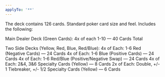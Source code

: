 ```yaml
---
applyTo: '**'
---
```


The deck contains 126 cards. Standard poker card size and feel. Includes the following:

Main Dealer Deck (Green Cards): 4x of each 1-10 — 40 Cards Total

Two Side Decks (Yellow, Red, Blue, Red/Blue):
4x of Each: 1-6 Red (Negative Cards) — 24 Cards
4x of Each: 1-6 Blue (Positive Cards) — 24 Cards
4x of Each: 1-6 Red/Blue (Positive/Negative Swap) — 24 Cards
4x of Each: 2&4, 3&6 Specialty Cards (Yellow) — 8 Cards
2x of Each: Double, +/- 1 Tiebreaker, +/- 1/2 Specialty Cards (Yellow) — 6 Cards